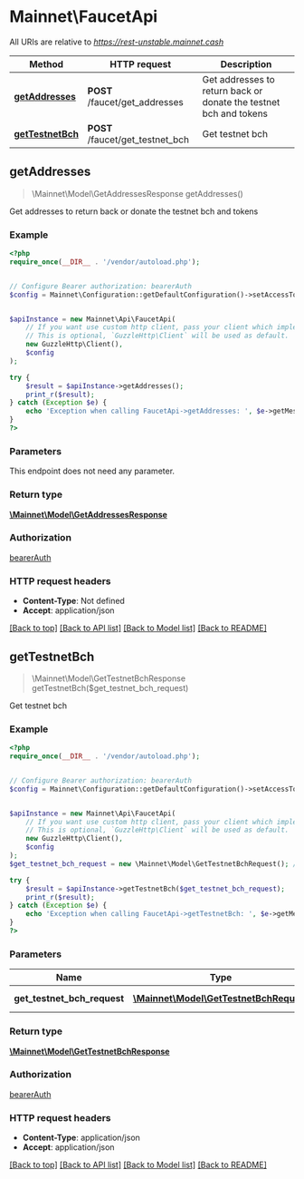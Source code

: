 # Mainnet\FaucetApi

All URIs are relative to *https://rest-unstable.mainnet.cash*

Method | HTTP request | Description
------------- | ------------- | -------------
[**getAddresses**](FaucetApi.md#getAddresses) | **POST** /faucet/get_addresses | Get addresses to return back or donate the testnet bch and tokens
[**getTestnetBch**](FaucetApi.md#getTestnetBch) | **POST** /faucet/get_testnet_bch | Get testnet bch



## getAddresses

> \Mainnet\Model\GetAddressesResponse getAddresses()

Get addresses to return back or donate the testnet bch and tokens

### Example

```php
<?php
require_once(__DIR__ . '/vendor/autoload.php');


// Configure Bearer authorization: bearerAuth
$config = Mainnet\Configuration::getDefaultConfiguration()->setAccessToken('YOUR_ACCESS_TOKEN');


$apiInstance = new Mainnet\Api\FaucetApi(
    // If you want use custom http client, pass your client which implements `GuzzleHttp\ClientInterface`.
    // This is optional, `GuzzleHttp\Client` will be used as default.
    new GuzzleHttp\Client(),
    $config
);

try {
    $result = $apiInstance->getAddresses();
    print_r($result);
} catch (Exception $e) {
    echo 'Exception when calling FaucetApi->getAddresses: ', $e->getMessage(), PHP_EOL;
}
?>
```

### Parameters

This endpoint does not need any parameter.

### Return type

[**\Mainnet\Model\GetAddressesResponse**](../Model/GetAddressesResponse.md)

### Authorization

[bearerAuth](../../README.md#bearerAuth)

### HTTP request headers

- **Content-Type**: Not defined
- **Accept**: application/json

[[Back to top]](#) [[Back to API list]](../../README.md#documentation-for-api-endpoints)
[[Back to Model list]](../../README.md#documentation-for-models)
[[Back to README]](../../README.md)


## getTestnetBch

> \Mainnet\Model\GetTestnetBchResponse getTestnetBch($get_testnet_bch_request)

Get testnet bch

### Example

```php
<?php
require_once(__DIR__ . '/vendor/autoload.php');


// Configure Bearer authorization: bearerAuth
$config = Mainnet\Configuration::getDefaultConfiguration()->setAccessToken('YOUR_ACCESS_TOKEN');


$apiInstance = new Mainnet\Api\FaucetApi(
    // If you want use custom http client, pass your client which implements `GuzzleHttp\ClientInterface`.
    // This is optional, `GuzzleHttp\Client` will be used as default.
    new GuzzleHttp\Client(),
    $config
);
$get_testnet_bch_request = new \Mainnet\Model\GetTestnetBchRequest(); // \Mainnet\Model\GetTestnetBchRequest | Request to bch faucet

try {
    $result = $apiInstance->getTestnetBch($get_testnet_bch_request);
    print_r($result);
} catch (Exception $e) {
    echo 'Exception when calling FaucetApi->getTestnetBch: ', $e->getMessage(), PHP_EOL;
}
?>
```

### Parameters


Name | Type | Description  | Notes
------------- | ------------- | ------------- | -------------
 **get_testnet_bch_request** | [**\Mainnet\Model\GetTestnetBchRequest**](../Model/GetTestnetBchRequest.md)| Request to bch faucet |

### Return type

[**\Mainnet\Model\GetTestnetBchResponse**](../Model/GetTestnetBchResponse.md)

### Authorization

[bearerAuth](../../README.md#bearerAuth)

### HTTP request headers

- **Content-Type**: application/json
- **Accept**: application/json

[[Back to top]](#) [[Back to API list]](../../README.md#documentation-for-api-endpoints)
[[Back to Model list]](../../README.md#documentation-for-models)
[[Back to README]](../../README.md)

